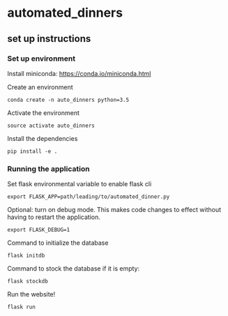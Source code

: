# automated_dinners

## set up instructions

### Set up environment

Install miniconda: https://conda.io/miniconda.html

Create an environment

`conda create -n auto_dinners python=3.5`

Activate the environment

`source activate auto_dinners`

Install the dependencies

`pip install -e .`

### Running the application

Set flask environmental variable to enable flask cli

`export FLASK_APP=path/leading/to/automated_dinner.py`

Optional: turn on debug mode. This makes code changes to effect without having to restart the application.

`export FLASK_DEBUG=1`

Command to initialize the database

`flask initdb`

Command to stock the database if it is empty:


`flask stockdb`

Run the website!

`flask run`
